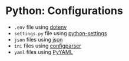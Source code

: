 # Python: Configurations

- `.env` file using [dotenv](https://pypi.org/project/python-dotenv/)
- `settings.py` file using [python-settings](https://github.com/charlsagente/python-settings)
- `json` files using [json](https://docs.python.org/3/library/json.html)
- `ini` files using [configparser](https://docs.python.org/3/library/configparser.html)
- `yaml` files using [PyYAML](https://pypi.org/project/PyYAML/)
